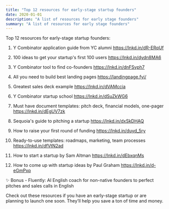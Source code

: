 ```yaml
---
title: "Top 12 resources for early-stage startup founders"
date: 2020-01-01
description: "A list of resources for early stage founders"
summary: "A list of resources for early stage founders"
---
```


Top 12 resources for early-stage startup founders:

1) Y Combinator application guide from YC alumni
https://lnkd.in/dR-ERqUf

2) 100 ideas to get your startup's first 100 users
https://lnkd.in/dydn8MA6

3) Y Combinator tool to find co-founders
https://lnkd.in/dnFSvph7

4) All you need to build best landing pages
https://landingpage.fyi/

5) Greatest sales deck example
https://lnkd.in/dVAMccia

6) Y Combinator startup school
https://lnkd.in/dSuZkWG6

7) Must have document templates: pitch deck, financial models, one-pager
https://lnkd.in/dEgUV7zk

8) Sequoia's guide to pitching a startup
https://lnkd.in/dxSkDHAQ

9) How to raise your first round of funding
https://lnkd.in/duyd_5ry

10) Ready-to-use templates: roadmaps, marketing, team processes
https://lnkd.in/dfVtN2ad

11) How to start a startup by Sam Altman
https://lnkd.in/dEbxqnMs

12) How to come up with startup ideas by Paul Graham
https://lnkd.in/d-eGmPxp

✨ Bonus - Fluently: AI English coach for non-native founders to perfect pitches and sales calls in English

Check out these resources if you have an early-stage startup or are planning to launch one soon. They’ll help you save a ton of time and money.
